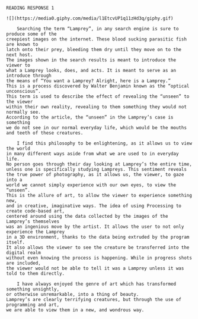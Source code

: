 	READING RESPONSE 1
	
	![](https://media0.giphy.com/media/l1EtcvUP1q11zHd3q/giphy.gif)
	
		Searching the term “Lamprey”, in any search engine is sure to produce some of the 
	creepiest images on the internet. These blood sucking parasitic fish are known to 
	latch onto their prey, bleeding them dry until they move on to the next host. 
	The images shown in the search results is meant to introduce the viewer to 
	what a Lamprey looks, does, and acts. It is meant to serve as an introduce through
	the means of “You want a Lamprey? Alright, here is a Lamprey.” 
	This is a process discovered by Walter Benjamin known as the “optical unconscious”. 
	This term is used to describe the effect of revealing the “unseen” to the viewer 
	within their own reality, revealing to them something they would not normally see. 
	According to the article, the “unseen” in the Lamprey’s case is something
	we do not see in our normal everyday life, which would be the mouths and teeth of these creatures. 

		I find this philosophy to be enlightening, as it allows us to view the world
	in many different ways aside from what we are used to in everyday life. 
	No person goes through their day looking at Lamprey’s the entire time, 
	unless one is specifically studying Lampreys. This sentiment reveals 
	the true power of photography, as it allows us, the viewer, to gaze into a 
	world we cannot simply experience with our own eyes, to view the “unseen”. 
	This is the allure of art, to allow the viewer to experience something new, 
	and in creative, imaginative ways. The idea of using Processing to create code-based art, 
	centered around using the data collected by the images of the Lamprey’s themselves 
	was an ingenious move by the artist. It allows the user to not only experience the Lamprey 
	in a 3D environment, thanks to the data being extruded by the program itself. 
	It also allows the viewer to see the creature be transferred into the digital realm 
	without even knowing the process is happening. While in progress shots are included, 
	the viewer would not be able to tell it was a Lamprey unless it was told to them directly.
 
		I have always enjoyed the genre of art which has transformed something unsightly, 
	or otherwise unremarkable, into a thing of beauty. 
	Lamprey’s are clearly terrifying creatures, but through the use of programming and art, 
	we are able to view them in a new, and wondrous way. 
	
